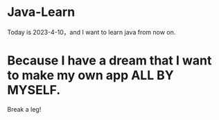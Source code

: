# Java-Learn
Today is 2023-4-10，and I want to learn java from now on.
# Because I have a dream that I want to make my own app ALL BY MYSELF.
 Break a leg!
